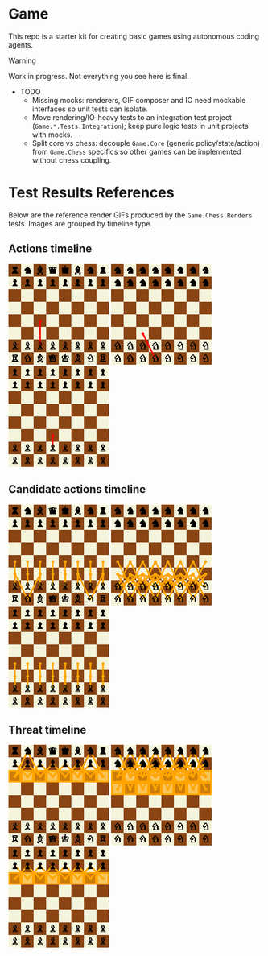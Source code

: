 # Game

This repo is a starter kit for creating basic games using autonomous coding agents.

> [!WARNING]
> Work in progress. Not everything you see here is final.

- TODO  
  - Missing mocks: renderers, GIF composer and IO need mockable interfaces so unit tests can isolate.  
  - Move rendering/IO-heavy tests to an integration test project (`Game.*.Tests.Integration`); keep pure logic tests in unit projects with mocks.  
  - Split core vs chess: decouple `Game.Core` (generic policy/state/action) from `Game.Chess` specifics so other games can be implemented without chess coupling.  

# Test Results References

Below are the reference render GIFs produced by the `Game.Chess.Renders` tests. Images are grouped by timeline type.

## Actions timeline

![RenderActionsTimeline_Turns32Seed1234PieceNone_MatchesRef](TestResultsReference/Game.Chess.Renders/RenderActionsTimeline_Turns32Seed1234PieceNone_MatchesRef.gif)
![RenderActionsTimeline_Turns32Seed1234PieceKnight_MatchesRef](TestResultsReference/Game.Chess.Renders/RenderActionsTimeline_Turns32Seed1234PieceKnight_MatchesRef.gif)
![RenderActionsTimeline_Turns32Seed1234PiecePawn_MatchesRef](TestResultsReference/Game.Chess.Renders/RenderActionsTimeline_Turns32Seed1234PiecePawn_MatchesRef.gif)

## Candidate actions timeline

![RenderCandidateActionsTimeline_Turns16Seed1234PieceNone_MatchesRef](TestResultsReference/Game.Chess.Renders/RenderCandidateActionsTimeline_Turns16Seed1234PieceNone_MatchesRef.gif)
![RenderCandidateActionsTimeline_Turns16Seed1234PieceKnight_MatchesRef](TestResultsReference/Game.Chess.Renders/RenderCandidateActionsTimeline_Turns16Seed1234PieceKnight_MatchesRef.gif)
![RenderCandidateActionsTimeline_Turns16Seed1234PiecePawn_MatchesRef](TestResultsReference/Game.Chess.Renders/RenderCandidateActionsTimeline_Turns16Seed1234PiecePawn_MatchesRef.gif)

## Threat timeline

![RenderThreatTimeline_Turns64Seed1234PieceNone_MatchesRef](TestResultsReference/Game.Chess.Renders/RenderThreatTimeline_Turns64Seed1234PieceNone_MatchesRef.gif)
![RenderThreatTimeline_Turns64Seed1234PieceKnight_MatchesRef](TestResultsReference/Game.Chess.Renders/RenderThreatTimeline_Turns64Seed1234PieceKnight_MatchesRef.gif)
![RenderThreatTimeline_Turns64Seed1234PiecePawn_MatchesRef](TestResultsReference/Game.Chess.Renders/RenderThreatTimeline_Turns64Seed1234PiecePawn_MatchesRef.gif)